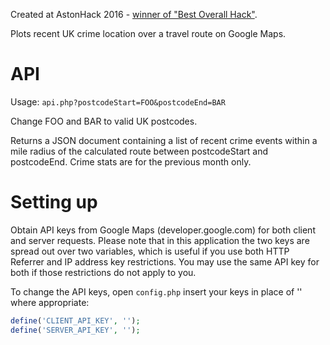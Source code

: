 Created at AstonHack 2016 - [winner of "Best Overall Hack"](https://devpost.com/software/safepassage).

Plots recent UK crime location over a travel route on Google Maps.

# API
Usage: ```api.php?postcodeStart=FOO&postcodeEnd=BAR```

Change FOO and BAR to valid UK postcodes.

Returns a JSON document containing a list of recent crime events within a mile radius of the calculated route between postcodeStart and postcodeEnd. Crime stats are for the previous month only.

# Setting up
Obtain API keys from Google Maps (developer.google.com) for both client and server requests. Please note that in this application the two keys are spread out over two variables, which is useful if you use both HTTP Referrer and IP address key restrictions. You may use the same API key for both if those restrictions do not apply to you.

To change the API keys, open `config.php` insert your keys in place of '' where appropriate:

```php
define('CLIENT_API_KEY', '');
define('SERVER_API_KEY', '');
```
